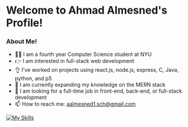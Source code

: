 # Welcome to Ahmad Almesned's Profile!

### About Me!
- 👨‍🎓 I am a fourth year Computer Science student at NYU  
- :point_right: I am interested in full-stack web development  
- :ok_hand: I've worked on projects using react.js, node.js, express, C, Java, python, and p5 
- :seedling: I am currently expanding my knowledge on the MERN stack 
- :mag_right: I am looking for a full-time job in front-end, back-end, or full-stack development 
- 📫 How to reach me: aalmesned1.sch@gmail.com 




<!-- [![My Skills](https://skillicons.dev/icons?i=js,html,css,docker,express,java,nodejs,py,react)](https://skillicons.dev)
 -->
[![My Skills](https://skillicons.dev/icons?i=js,html,css,wasm)](https://skillicons.dev)







<!---
Ahmadhcs/Ahmadhcs is a ✨ special ✨ repository because its `README.md` (this file) appears on your GitHub profile.
You can click the Preview link to take a look at your changes.
--->
